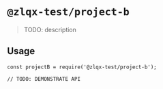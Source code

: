 # `@zlqx-test/project-b`

> TODO: description

## Usage

```
const projectB = require('@zlqx-test/project-b');

// TODO: DEMONSTRATE API
```

